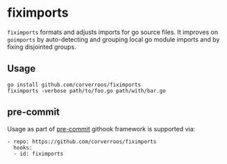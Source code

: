 # fiximports

`fiximports` formats and adjusts imports for go source files. It improves on `goimports`
by auto-detecting and grouping local go module imports and by fixing disjointed groups.

## Usage

```
go install github.com/corverroos/fiximports
fiximports -verbose path/to/foo.go path/with/bar.go 
```

## pre-commit

Usage as part of [pre-commit](https://pre-commit.com/) githook framework is supported via:
```
- repo: https://github.com/corverroos/fiximports
  hooks:
  - id: fiximports
```